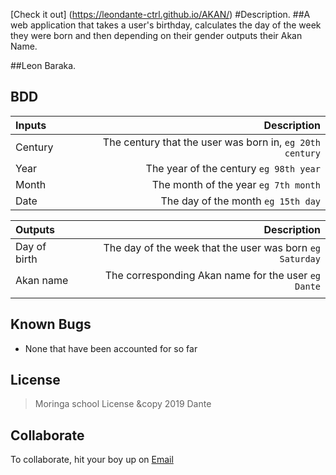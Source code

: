 [Check it out] (https://leondante-ctrl.github.io/AKAN/)
#Description.
##A web application that takes a user's birthday, calculates the day of the week they were born and then depending on their gender outputs their Akan Name.

##Leon Baraka.

## BDD
| Inputs |  Description |
| :---         |          ---: |
| Century   | The century that the user was born in, ``eg 20th century``|
| Year     | The year of the century ``eg 98th year``   |
| Month     | The month of the year ``eg 7th month``     |
| Date     |  The day of the month ``eg 15th day`` |


| Outputs |  Description |
| :---         |          ---: |
| Day of birth  | The day of the week that the user was born ``eg Saturday`` |
| Akan name    |  The corresponding Akan name for the user ``eg Dante``    |
|     |      |


## Known Bugs
* None that have been accounted for so far

## License
> Moringa school License &copy 2019 Dante

## Collaborate
To collaborate, hit your boy up on [Email](maxgamerdu@gmail.com)
